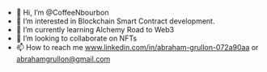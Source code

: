 - 👋 Hi, I’m @CoffeeNbourbon
- 👀 I’m interested in Blockchain Smart Contract development.
- 🌱 I’m currently learning Alchemy Road to Web3
- 💞️ I’m looking to collaborate on NFTs
- 📫 How to reach me www.linkedin.com/in/abraham-grullon-072a90aa or abrahamgrullon@gmail.com

<!---
CoffeeNbourbon/CoffeeNbourbon is a ✨ special ✨ repository because its `README.md` (this file) appears on your GitHub profile.
You can click the Preview link to take a look at your changes.
--->
